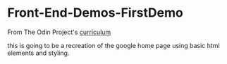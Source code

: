 # Front-End-Demos-FirstDemo

From The Odin Project's [curriculum](http://www.theodinproject.com/courses/web-development-101/lessons/html-css)

this is going to be a recreation of the google home page using basic html elements and styling.
